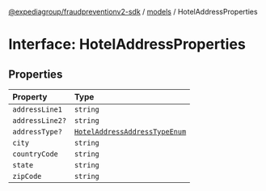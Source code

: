 [@expediagroup/fraudpreventionv2-sdk](../../index.md) / [models](../index.md) / HotelAddressProperties

# Interface: HotelAddressProperties

## Properties

| Property | Type |
| :------ | :------ |
| `addressLine1` | `string` |
| `addressLine2?` | `string` |
| `addressType?` | [`HotelAddressAddressTypeEnum`](../type-aliases/HotelAddressAddressTypeEnum.md) |
| `city` | `string` |
| `countryCode` | `string` |
| `state` | `string` |
| `zipCode` | `string` |
